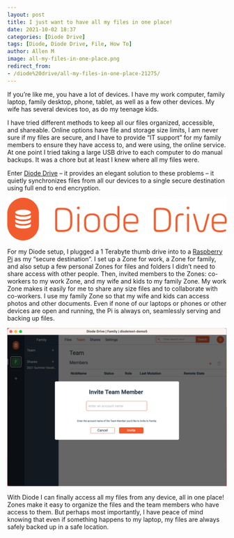 ```yaml
---
layout: post
title: I just want to have all my files in one place!
date: 2021-10-02 18:37
categories: [Diode Drive]
tags: [Diode, Diode Drive, File, How To]
author: Allen M
image: all-my-files-in-one-place.png
redirect_from:
- /diode%20drive/all-my-files-in-one-place-21275/
---
```


If you’re like me, you have a lot of devices.  I have my work computer, family laptop, family desktop, phone, tablet, as well as a few other devices.  My wife has several devices too, as do my teenage kids.  

I have tried different methods to keep all our files organized, accessible, and shareable.  Online options have file and storage size limits, I am never sure if my files are secure, and I have to provide “IT support” for my family members to ensure they have access to, and were using, the online service.  At one point I tried taking a large USB drive to each computer to do manual backups.  It was a chore but at least I knew where all my files were.  

Enter [Diode Drive](/solutions/app/) – it provides an elegant solution to these problems – it quietly synchronizes files from all our devices to a single secure destination using full end to end encryption.

![](../assets/img/blog/diode_drive_logo.png)

For my Diode setup, I plugged a 1 Terabyte thumb drive into to a <a href="https://support.diode.io/article/d3eguu0pem-setup-diode-drive">Raspberry Pi</a> as my “secure destination”.  I set up a Zone for work, a Zone for family, and also setup a few personal Zones for files and folders I didn’t need to share access with other people.  Then, invited members to the Zones: co-workers to my work Zone, and my wife and kids to my family Zone.  My work Zone makes it easily for me to share any size files and to collaborate with co-workers.  I use my family Zone so that my wife and kids can access photos and other documents.  Even if none of our laptops or phones or other devices are open and running, the Pi is always on, seamlessly serving and backing up files. 

![](../assets/img/blog/all-my-files-invite-team-member.png)

With Diode I can finally access all my files from any device, all in one place!  Zones make it easy to organize the files and the team members who have access to them.  But perhaps most importantly, I have peace of mind knowing that even if something happens to my laptop, my files are always safely backed up in a safe location.

